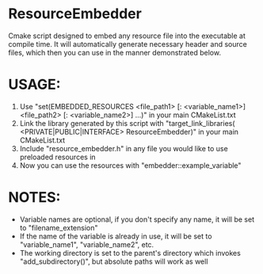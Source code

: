 # ResourceEmbedder

Cmake script designed to embed any resource file into the executable at compile time.
It will automatically generate necessary header and source files, which then you can use in the manner demonstrated below.

# USAGE:
1) Use "set(EMBEDDED_RESOURCES <file_path1> [: <variable_name1>]
                               <file_path2> [: <variable_name2>]
                               ...)" in your main CMakeList.txt
2) Link the library generated by this script with
"target_link_libraries(<target> <PRIVATE|PUBLIC|INTERFACE> ResourceEmbedder)" in your main CMakeList.txt
3) Include "resource_embedder.h" in any file you would like to use preloaded resources in
4) Now you can use the resources with "embedder::example_variable"

# NOTES:
- Variable names are optional, if you don't specify any name, it will be set to "filename_extension"
- If the name of the variable is already in use, it will be set to "variable_name1", "variable_name2", etc.
- The working directory is set to the parent's directory which invokes "add_subdirectory()", but absolute paths
  will work as well
